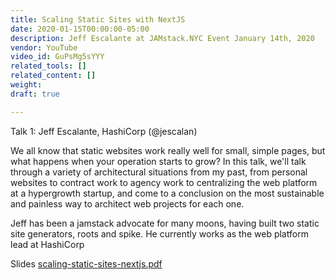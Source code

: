 ```yaml
---
title: Scaling Static Sites with NextJS
date: 2020-01-15T00:00:00-05:00
description: Jeff Escalante at JAMstack.NYC Event January 14th, 2020
vendor: YouTube
video_id: GuPsMg5sYYY
related_tools: []
related_content: []
weight: 
draft: true

---
```

Talk 1: Jeff Escalante, HashiCorp (@jescalan)  
  
We all know that static websites work really well for small, simple pages, but what happens when your operation starts to grow? In this talk, we'll talk through a variety of architectural situations from my past, from personal websites to contract work to agency work to centralizing the web platform at a hypergrowth startup, and come to a conclusion on the most sustainable and painless way to architect web projects for each one.  
  
Jeff has been a jamstack advocate for many moons, having built two static site generators, roots and spike. He currently works as the web platform lead at HashiCorp

Slides [scaling-static-sites-nextjs.pdf](/uploads/scaling-static-sites-nextjs.pdf "scaling-static-sites-nextjs.pdf")